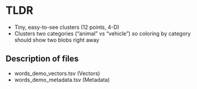 # TLDR

- Tiny, easy-to-see clusters (12 points, 4-D)
- Clusters two categories (“animal” vs “vehicle”) so coloring by category should show two blobs right away

## Description of files

- words_demo_vectors.tsv (Vectors)
- words_demo_metadata.tsv (Metadata)
